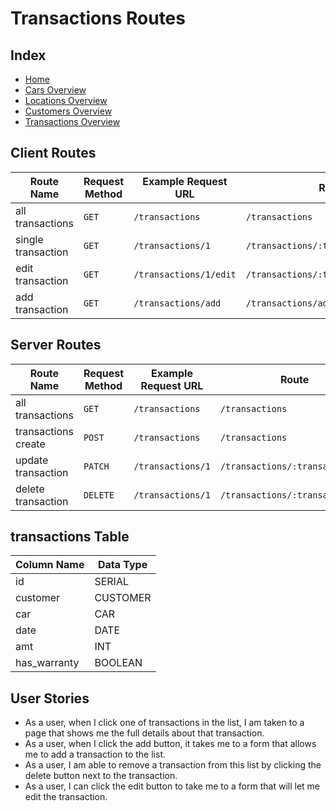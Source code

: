 # Transactions Routes

## Index

- [Home](/)
- [Cars Overview](/cars_overview.md)
- [Locations Overview](/locations_overview.md)
- [Customers Overview](/customers_overview.md)
- [Transactions Overview](/transactions_overview.md)

## Client Routes

| Route Name         | Request Method | Example Request URL    | Route                                |
| ------------------ | -------------- | ---------------------- | ------------------------------------ |
| all transactions   | `GET`          | `/transactions`        | `/transactions`                      |
| single transaction | `GET`          | `/transactions/1`      | `/transactions/:transaction_id`      |
| edit transaction   | `GET`          | `/transactions/1/edit` | `/transactions/:transaction_id/edit` |
| add transaction    | `GET`          | `/transactions/add`    | `/transactions/add`                  |

## Server Routes

| Route Name          | Request Method | Example Request URL | Route                           |
| ------------------- | -------------- | ------------------- | ------------------------------- |
| all transactions    | `GET`          | `/transactions`     | `/transactions`                 |
| transactions create | `POST`         | `/transactions`     | `/transactions`                 |
| update transaction  | `PATCH`        | `/transactions/1`   | `/transactions/:transaction_id` |
| delete transaction  | `DELETE`       | `/transactions/1`   | `/transactions/:transaction_id` |

## transactions Table

| Column Name  | Data Type |
| ------------ | --------- |
| id           | SERIAL    |
| customer     | CUSTOMER  |
| car          | CAR       |
| date         | DATE      |
| amt          | INT       |
| has_warranty | BOOLEAN   |

## User Stories

- As a user, when I click one of transactions in the list, I am taken to a page that shows me the full details about that transaction.
- As a user, when I click the add button, it takes me to a form that allows me to add a transaction to the list.
- As a user, I am able to remove a transaction from this list by clicking the delete button next to the transaction.
- As a user, I can click the edit button to take me to a form that will let me edit the transaction.
